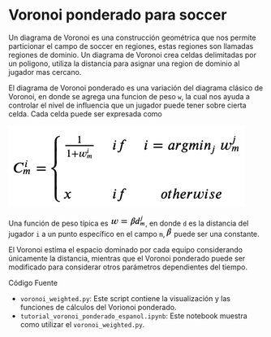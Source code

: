 # Voronoi ponderado para soccer
Un diagrama de Voronoi es una construcción geométrica que nos permite particionar el campo de soccer en regiones, estas regiones son llamadas regiones de dominio.
Un diagrama de Voronoi crea celdas delimitadas por un poligono, utiliza la distancia para asignar una region de dominio al jugador mas cercano.

El diagrama de Voronoi ponderado es una variación del diagrama clásico de Voronoi, en donde se agrega una funcion de peso `w`, la cual nos ayuda a controlar el nivel de influencia que un jugador puede tener sobre cierta celda. Cada celda puede ser expresada como

![](equation.png)

Una función de peso típica es ![](w.png), en donde `d` es la distancia del jugador `i` a un punto específico en el campo `m`, ![](beta.png) puede ser una constante.

El Voronoi estima el espacio dominado por cada equipo considerando únicamente la distancia, mientras que el Voronoi ponderado puede ser modificado para considerar otros parámetros dependientes del tiempo.

Código Fuente
* `voronoi_weighted.py`: Este script contiene la visualización y las funciones de cálculos del Vorionoi ponderado.
* `tutorial_voronoi_ponderado_espanol.ipynb`: Este notebook muestra como utilizar el `voronoi_weighted.py`.
